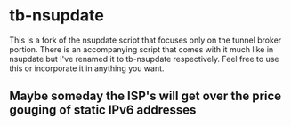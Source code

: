 tb-nsupdate
========

This is a fork of the nsupdate script that focuses only on the tunnel broker portion. There is an accompanying script that comes with it much like in nsupdate but I've renamed it to tb-nsupdate respectively.  Feel free to use this or incorporate it in anything you want.

Maybe someday the ISP's will get over the price gouging of static IPv6 addresses
--------------------------------------------------------------------------------
